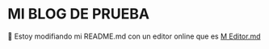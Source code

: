 # MI BLOG DE PRUEBA
🥸 Estoy modifiando mi README.md con un editor online que es [M Editor.md](https://pandao.github.io/editor.md/en.html "M Editor.md")
